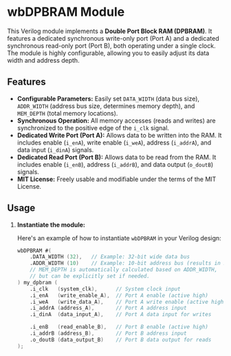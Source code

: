 # wbDPBRAM Module

This Verilog module implements a **Double Port Block RAM (DPBRAM)**. It features a dedicated synchronous write-only port (Port A) and a dedicated synchronous read-only port (Port B), both operating under a single clock. The module is highly configurable, allowing you to easily adjust its data width and address depth.

## Features

* **Configurable Parameters:** Easily set `DATA_WIDTH` (data bus size), `ADDR_WIDTH` (address bus size, determines memory depth), and `MEM_DEPTH` (total memory locations).
* **Synchronous Operation:** All memory accesses (reads and writes) are synchronized to the positive edge of the `i_clk` signal.
* **Dedicated Write Port (Port A):** Allows data to be written into the RAM. It includes enable (`i_enA`), write enable (`i_weA`), address (`i_addrA`), and data input (`i_dinA`) signals.
* **Dedicated Read Port (Port B):** Allows data to be read from the RAM. It includes enable (`i_enB`), address (`i_addrB`), and data output (`o_doutB`) signals.
* **MIT License:** Freely usable and modifiable under the terms of the MIT License.

## Usage

1.  **Instantiate the module:**

    Here's an example of how to instantiate `wbDPBRAM` in your Verilog design:

    ```verilog
    wbDPBRAM #(
        .DATA_WIDTH (32),   // Example: 32-bit wide data bus
        .ADDR_WIDTH (10)    // Example: 10-bit address bus (results in 2^10 = 1024 memory locations)
        // MEM_DEPTH is automatically calculated based on ADDR_WIDTH,
        // but can be explicitly set if needed.
    ) my_dpbram (
        .i_clk   (system_clk),      // System clock input
        .i_enA   (write_enable_A),  // Port A enable (active high)
        .i_weA   (write_data_A),    // Port A write enable (active high)
        .i_addrA (address_A),       // Port A address input
        .i_dinA  (data_input_A),    // Port A data input for writes

        .i_enB   (read_enable_B),   // Port B enable (active high)
        .i_addrB (address_B),       // Port B address input
        .o_doutB (data_output_B)    // Port B data output for reads
    );
    ```